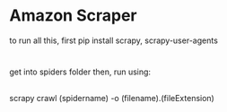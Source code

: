 # Amazon Scraper
to run all this, first pip install scrapy, scrapy-user-agents 
#
get into spiders folder then, run using:
##
scrapy crawl (spidername) -o (filename).(fileExtension)

